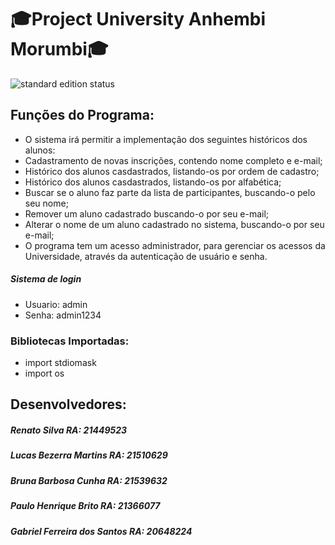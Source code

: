 # 🎓Project University Anhembi Morumbi🎓

 <img src="https://img.shields.io/badge/Project%20 University Anhembi Morumbi-Em desenvolvimento-orange" alt="standard edition status">

## Funções do Programa:

* O sistema irá permitir a implementação dos seguintes históricos dos alunos:
* Cadastramento de novas inscrições, contendo nome completo e e-mail;
* Histórico dos alunos casdastrados, listando-os por ordem de cadastro;
* Histórico dos alunos casdastrados, listando-os por alfabética;
* Buscar se o aluno faz parte da lista de participantes, buscando-o pelo seu nome;
* Remover um aluno cadastrado buscando-o por seu e-mail;
* Alterar o nome de um aluno cadastrado no sistema, buscando-o por seu e-mail;
* O programa tem um acesso administrador, para gerenciar os acessos da Universidade, através da autenticação de usuário e senha.

##### Sistema de login

* Usuario: admin
* Senha: admin1234

### Bibliotecas Importadas:

* import stdiomask
* import os

## Desenvolvedores:
##### Renato Silva RA: 21449523
##### Lucas Bezerra Martins RA: 21510629
##### Bruna Barbosa Cunha RA: 21539632
##### Paulo Henrique Brito RA: 21366077
##### Gabriel Ferreira dos Santos RA: 20648224


